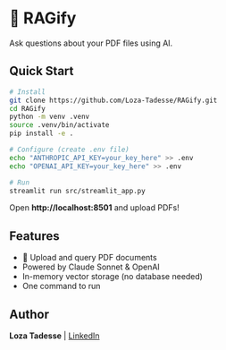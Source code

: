 # 🧠 RAGify

Ask questions about your PDF files using AI.

## Quick Start

```bash
# Install
git clone https://github.com/Loza-Tadesse/RAGify.git
cd RAGify
python -m venv .venv
source .venv/bin/activate
pip install -e .

# Configure (create .env file)
echo "ANTHROPIC_API_KEY=your_key_here" >> .env
echo "OPENAI_API_KEY=your_key_here" >> .env

# Run
streamlit run src/streamlit_app.py
```

Open **http://localhost:8501** and upload PDFs!

## Features

- 📄 Upload and query PDF documents
- Powered by Claude Sonnet & OpenAI
- In-memory vector storage (no database needed)
- One command to run

## Author

**Loza Tadesse** | [LinkedIn](https://linkedin.com/in/lozatadesse)
